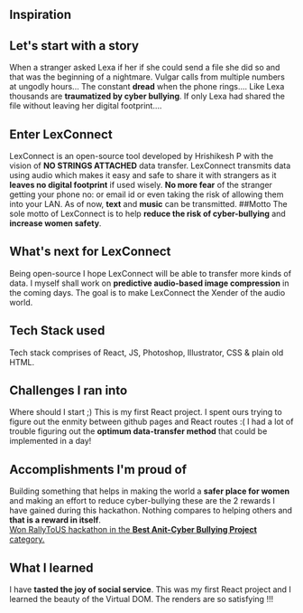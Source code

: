 ## Inspiration
## Let's start with a story
When a stranger asked Lexa if her if she could send a file she did so and that was the beginning of a nightmare. Vulgar calls from multiple numbers at ungodly hours... The constant **dread** when the phone rings.... Like Lexa thousands are **traumatized by cyber bullying**. If only Lexa had shared the file without leaving her digital footprint....
## Enter LexConnect
LexConnect is an open-source tool developed by Hrishikesh P with the vision of **NO STRINGS ATTACHED** data transfer. LexConnect transmits data using audio which makes it easy and safe to share it with strangers as it **leaves no digital footprint** if used wisely. **No more fear** of the stranger getting your phone no: or email id or even taking the risk of allowing them into your LAN. As of now, **text** and **music** can be transmitted.
##Motto
The sole motto of LexConnect is to help **reduce the risk of cyber-bullying** and **increase women safety**.
## What's next for LexConnect
Being open-source I hope LexConnect will be able to transfer more kinds of data. I myself shall work on **predictive audio-based image compression** in the coming days. The goal is to make LexConnect the Xender of the audio world.
## Tech Stack used
Tech stack comprises of React, JS, Photoshop, Illustrator, CSS & plain old HTML.
## Challenges I ran into
Where should I start ;) This is my first React project. I spent ours trying to figure out the enmity between github pages and React routes :( I had a lot of trouble figuring out the **optimum data-transfer method** that could be implemented in a day!
## Accomplishments I'm proud of
Building something that helps in making the world a **safer place for women** and making an effort to reduce cyber-bullying these are the 2 rewards I have gained during this hackathon. Nothing compares to helping others and **that is a reward in itself**.<br />
[Won RallyToUS hackathon in the **Best Anit-Cyber Bullying Project** category.](https://devpost.com/software/lexconnect-wio92b)
## What I learned
I have **tasted the joy of social service**. This was my first React project and I learned the beauty of the Virtual DOM. The renders are so satisfying !!!
